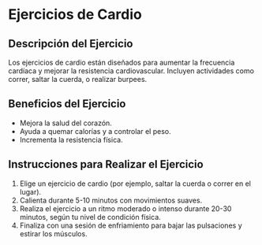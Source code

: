 # Ejercicios de Cardio

## Descripción del Ejercicio
Los ejercicios de cardio están diseñados para aumentar la frecuencia cardíaca y mejorar la resistencia cardiovascular. Incluyen actividades como correr, saltar la cuerda, o realizar burpees.

## Beneficios del Ejercicio
- Mejora la salud del corazón.
- Ayuda a quemar calorías y a controlar el peso.
- Incrementa la resistencia física.

## Instrucciones para Realizar el Ejercicio
1. Elige un ejercicio de cardio (por ejemplo, saltar la cuerda o correr en el lugar).
2. Calienta durante 5-10 minutos con movimientos suaves.
3. Realiza el ejercicio a un ritmo moderado o intenso durante 20-30 minutos, según tu nivel de condición física.
4. Finaliza con una sesión de enfriamiento para bajar las pulsaciones y estirar los músculos.
